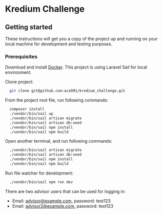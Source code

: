 # Kredium Challenge

## Getting started

These instructions will get you a copy of the project up and running on your local machine for development and testing purposes.

### Prerequisites

Download and install [Docker](https://www.docker.com/get-started).
This project is using Laravel Sail for local environment.

Clone project:

```sh 
  git clone git@github.com:aca991/kredium_challenge.git
```

From the project root file, run following commands:

```sh
  composer install
  ./vendor/bin/sail up
  ./vendor/bin/sail artisan migrate
  ./vendor/bin/sail artisan db:seed
  ./vendor/bin/sail npm install
  ./vendor/bin/sail npm build
```

Open another terminal, and run following commands:
```sh
  ./vendor/bin/sail artisan migrate
  ./vendor/bin/sail artisan db:seed
  ./vendor/bin/sail npm install
  ./vendor/bin/sail npm build
```

Run file watcher for development:
```sh
  ./vendor/bin/sail npm run dev
```

There are two advisor users that can be used for logging in:
* Email: advisor@example.com, password: test123
* Email: advisor2@example.com, password: test123



